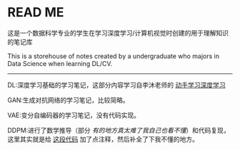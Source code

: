 # READ ME

这是一个数据科学专业的学生在学习深度学习/计算机视觉时创建的用于理解知识的笔记库

This is a storehouse of notes created by a undergraduate who majors in Data Science when learning DL/CV.

---

DL:深度学习基础的学习笔记，这部分内容学习自李沐老师的 [动手学习深度学习](https://zh.d2l.ai/)

GAN:生成对抗网络的学习笔记，比较简略。

VAE:变分自编码器的学习笔记，没有代码实现。

DDPM:进行了数学推导（部分 _有的地方真太难了我自己也看不懂_）和代码复现，这里其实就是给 [这段代码](https://github.com/SingleZombie/DL-Demos/tree/master/dldemos/ddpm) 加了点注释，然后补全了下我不懂的地方。
